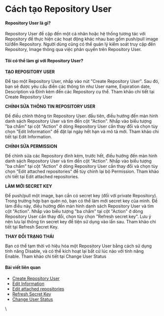 # Cách tạo Repository User

#### Repository User là gì? 

Repository User đề cập đến một cá nhân hoặc hệ thống tương tác với Repository để thực hiện các hoạt động khác nhau bao gồm push/pull image từ/đến Repository. Người dùng cũng có thể quản lý kiểm soát truy cập đến Repository, Image thông qua việc phân quyền trên Repository User.

#### Tôi có thể làm gì với Repository User? 

**TẠO REPOSITORY USER**

Để tạo một Repository User, nhấp vào nút "Create Repository User". Sau đó, bạn sẽ được yêu cầu điền các thông tin như User name, Expiration date, Description và Đính kèm đến các Repository cụ thể. Tham khảo chi tiết tại Create Repository User

**CHỈNH SỬA THÔNG TIN REPOSITORY USER**

Để điều chỉnh thông tin Repository User. đầu tiên, điều hướng đến màn hình danh sách Repository User và tìm đến cột "Action". Nhấp vào biểu tượng "ba chấm" tại cột "Action" ở dòng Repository User cần thay đổi và chọn tùy chọn "Edit Information" để đặt lại ngày hết hạn và mô tả mới. Tham khảo chi tiết tại Edit Information.

**CHỈNH SỬA PERMISSION**

Để chỉnh sửa các Repository đính kèm, trước hết, điều hướng đến màn hình danh sách Repository User và tìm đến cột "Action". Nhấp vào biểu tượng "ba chấm" tại cột "Action" ở dòng Repository User cần thay đổi và chọn tùy chọn "Edit attached repositories" để tùy chỉnh lại bộ Permission. Tham khảo chi tiết tại Edit attached repositories.

**LÀM MỚI SECRET KEY**

Để push/pull một image, bạn cần có secret key (đối với private Repository). Trong trường hợp bạn quên nó, bạn có thể làm mới secret key của mình. Để làm điều này, điều hướng đến màn hình danh sách Repository User và tìm cột "Action". Nhấp vào biểu tượng "ba chấm" tại cột "Action" ở dòng Repository User cần thay đổi, chọn tùy chọn "Refresh secret key". Lưu ý nên lưu lại thông tin secret key để tiện sử dụng vào lần sau. Tham khảo chi tiết tại Refresh Secret Key.

**THAY ĐỔI TRẠNG THÁI**

Bạn có thể tạm thời vô hiệu hóa một Repository User bằng cách sử dụng tính năng Disable, và có thể kích hoạt lại bất cứ lúc nào với tính năng Enable. Tham khảo chi tiết tại Change User Status

#### Bài viết liên quan 

* [Create Repository User](https://docs.vngcloud.vn/vng-cloud-document/vn/vcontainer-registry/cach-tao-repository-user/tao-repository-user)
* [Edit Information](https://docs.vngcloud.vn/vng-cloud-document/vn/vcontainer-registry/cach-tao-repository-user/dieu-chinh-thong-tin)
* [Edit attached repositories](https://docs.vngcloud.vn/vng-cloud-document/vn/vcontainer-registry/cach-tao-repository-user/chinh-sua-attached-repositories)
* [Refresh Secret Key](https://docs.vngcloud.vn/vng-cloud-document/vn/vcontainer-registry/cach-tao-repository-user/cach-refresh-secret-key)
* [Change User Status](https://docs.vngcloud.vn/vng-cloud-document/vn/vcontainer-registry/cach-tao-repository-user/cach-thay-doi-user-status)

\
